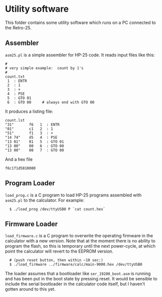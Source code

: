 # Utility software

This folder contains some utility software which runs on a PC connected to the Retro-25.

## Assembler

`asm25.pl` is a simple assembler for HP-25 code.  It reads input files like this:

```
#
# very simple example:  count by 1's
#
count.txt
 1  : ENTR
 2  : 1
 3  : +
 4  : PSE
 5  : GTO 01
 6  : GTO 00     # always end with GTO 00
```

It produces a listing file:

```
count.lst
"31"       f6   1  : ENTR
"01"       c1   2  : 1
"51"       f1   3  : +
"14 74"    d5   4  : PSE
"13 01"    01   5  : GTO 01
"13 00"    00   6  : GTO 00
"13 00"    00   7  : GTO 00
```

And a hex file
```
f6c1f1d5010000
```

## Program Loader

`load_prog.c` is a C program to load HP-25 programs assembled with `asm25.pl` to the calculator.  For example:

```
  $ ./load_prog /dev/ttyUSB0 P `cat count.hex`
```

## Firmware Loader

`load_firmware.c` is a C program to overwrite the operating firmware
in the calculator with a new version.  Note that at the moment there
is no ability to program the flash, so this is temporary until the next power-cycle, at which
point the calculator will revert to the EEPROM version.

```
  # (push reset button, then within ~10 sec:)
  $ ./load_firmware ../firmware/calc/main-9000.hex /dev/ttyUSB0
```

The loader assumes that a bootloader like `ser_19200_boot.asm` is running and has been put in the 
boot state by pressing reset.  It would be sensible to include the serial bootloader in the calculator code itself,
but I haven't gotten around to this yet.
